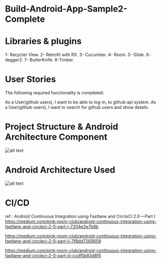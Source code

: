# Build-Android-App-Sample2-Complete

# Libraries & plugins 
1- Recycler View.
2- Retrofit with RX.
3- Cucumber.
4- Room.
5- Glide.
6- dagger2.
7- ButterKnife.
8-Timber.


# User Stories
The following required functionality is completed:

As a User(github users), I want to be able to log-in, to github api system.
As a User(github users), I want to search for github users and show details.

# Project Structure & Android Architecture Component 

![alt text](https://lh3.googleusercontent.com/448GJaaHulROh3-F6PhE5epW1bY1dqIml2LYjGf40fY1KIhaehc33cM_GgqeTseQ4kZ97FieytVmNnP7iO-QNkUd6t0wVXCoI_jTNJuLcLMuTCQPfhfsUXu9qqwi36QsqtteXeimq-ojZYAr87K4KbucuRVOQTV6l1C_ak5r-9HulDXjAGvmn0junOw9OFD1YB-OjM8409HqEvYFakYns_5e5P3LatQq-ION5wlp-Fif7TwED_PMZ0LMv-kb5pRHy8fRtTzF4CG_PxgHee1IrD-6ToqmII_x3y4ItJ9ha6FjwLL9n2IHa5wICpDph4ZoI8Pv4X3eKRQ5_Ze6UlZYcuS9TD12biZ2buJtS_RoBTVyIhlSGzRs5cpsjv-hjvMqAAUV0zQz4UjcTxMRzvSKEQyub2JyDbGpDuLa5FWQ4vTTqh8nwJpVk-iiKcxMvMBxF9A61CoHtOgxjtKd9k4jdUft7yrpD0xu4aaxI-CgCSFtA7bdmMhBt16n1-Ky78utnWjeXX3iAvdHUcf-rApC3Mw-rruJO9giY_KYhe7MohX7fTiBy_xd0mcjqIJo6sLdsoZj_8eFUO6f-bca2FtV_NZvy2AzY2kgVtPNNcO2X1ZZQASWFI-kzjNeISzp3Nru-Dyr-zR7UVxHaCMbIgNzrwUtj7hWcA=w642-h277-no)


# Android Architecture Used

![alt text](https://lh3.googleusercontent.com/onBxRZTXjOB_UdLG7Q8dOTMzcztxkBKLAhnVpORO8Id6H-zmblWnbDjpU4sbXCh7Qu3YqgMUfAHF_547jFx8k7vJbhpCJn3Coj5ONzCFLlIryIiDu36UY-U38zF4BwNgygQJZHjv2KLpNCtiRLbEshdqADnaJiJKWtU9skokRnAQOZhXlqZwkxhAbmROGaD8XUO4S9q5KhvTh4WNjKw-WfThZmtF91NmbVYhJunBZUq6b2q9UjGsaRD23Yw27D1VTLgV-ih-lKLIuqvPpduPSSc0ZDIvZGAOah_nPSvos3q2KYYoDHzxHiQ0zlf2jWDCvCr8MNvwmM8U-F7SOosy8jFJImalbaX6vU1KHDzEmzdKb64mKo4huu6Q20FlXgZ-sSiWMe5k2gwjo8CQk06sVff6INM68y6BhxKNty3wElRwjH3Sn6mp8C-JuR6vmXSp0sqZJaq8pBKoOoiPW0MYFMyTRBQG3TjdCV_B5OqnbeLhYaZAzoKI4WI954HDK1ejhoaHHJm0SCRtrfzn1BNaJMFnMVX5_IOhs5SLprTsrzHpKhFlIrcGzKwWvFtV6wAzj3DH3GRel-HPKHToCzFBBYomjN06Rg8-ac4zzwCX7P93q46t5c3NfIg27IBp-7oyDCXwlAhAFGMw7p_0nPpBUEzAFDHsNg=w960-h720-no)


# CI/CD
ref : Android Continuous Integration using Fastlane and CircleCI 2.0 — Part I
https://medium.com/pink-room-club/android-continuous-integration-using-fastlane-and-circleci-2-0-part-i-7204e2e7b8b

https://medium.com/pink-room-club/android-continuous-integration-using-fastlane-and-circleci-2-0-part-ii-7f8dd7265659


https://medium.com/pink-room-club/android-continuous-integration-using-fastlane-and-circleci-2-0-part-iii-ccdf5b83d8f5




